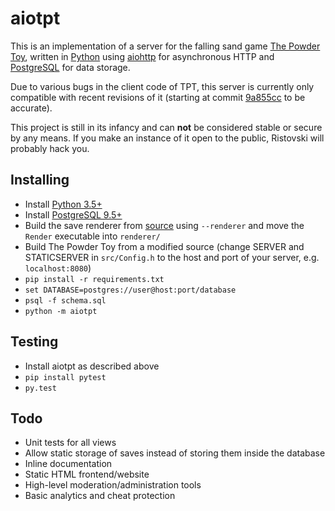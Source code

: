 # aiotpt

This is an implementation of a server for the falling sand game
[The Powder Toy](http://powdertoy.co.uk), written in
[Python](https://python.org) using [aiohttp](http://aiohttp.readthedocs.io) for
asynchronous HTTP and [PostgreSQL](https://www.postgresql.org) for data
storage.

Due to various bugs in the client code of TPT, this server is currently only
compatible with recent revisions of it (starting at commit
[9a855cc](https://github.com/simtr/The-Powder-Toy/commit/9a855cc8cb01e2db3691f4c40b26457da31fdc47)
to be accurate).

This project is still in its infancy and can **not** be considered stable or
secure by any means. If you make an instance of it open to the public, Ristovski
will probably hack you.

## Installing

- Install [Python 3.5+](https://python.org)
- Install [PostgreSQL 9.5+](https://www.postgresql.org)
- Build the save renderer from [source](https://github.com/simtr/The-Powder-Toy)
  using `--renderer` and move the `Render` executable into `renderer/`
- Build The Powder Toy from a modified source (change SERVER and STATICSERVER in
  `src/Config.h` to the host and port of your server, e.g. `localhost:8080`)
- `pip install -r requirements.txt`
- `set DATABASE=postgres://user@host:port/database`
- `psql -f schema.sql`
- `python -m aiotpt`

## Testing

- Install aiotpt as described above
- `pip install pytest`
- `py.test`

## Todo

- Unit tests for all views
- Allow static storage of saves instead of storing them inside the database
- Inline documentation
- Static HTML frontend/website
- High-level moderation/administration tools
- Basic analytics and cheat protection
